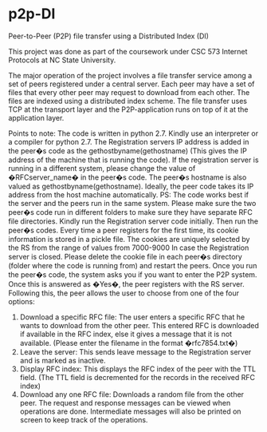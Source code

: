 # p2p-DI
Peer-to-Peer (P2P) file transfer using a Distributed Index (DI)

This project was done as part of the coursework under CSC 573 Internet Protocols at NC State University. 

The major operation of the project involves a file transfer service among a set of peers registered under a central server. Each peer may have a set of files that every other peer may request to download from each other. The files are indexed using a distributed index scheme. The file transfer uses TCP at the transport layer and the P2P-application runs on top of it at the application layer.


Points to note:
The code is written in python 2.7. Kindly use an interpreter or a compiler for python 2.7.
The Registration servers IP address is added in the peer�s code as the gethostbyname(gethostname) (This gives the IP address of the machine that is running the code). If the registration server is running in a different system, please change the value of �RFCserver_name� in the peer�s code.
The peer�s hostname is also valued as gethostbyname(gethostname). Ideally, the peer code takes its IP address from the host machine automatically.
PS: The code works best if the server and the peers run in the same system.
Please make sure the two peer�s code run in different folders to make sure they have separate RFC file directories.
Kindly run the Registration server code initially. Then run the peer�s codes.
Every time a peer registers for the first time, its cookie information is stored in a pickle file. The cookies are uniquely selected by the RS from the range of values from 7000-9000
In case the Registration server is closed. Please delete the cookie file in each peer�s directory (folder where the code is running from) and restart the peers.
Once you run the peer�s code, the system asks you if you want to enter the P2P system. Once this is answered as �Yes�, the peer registers with the RS server.
Following this, the peer allows the user to choose from one of the four options:
1. Download a specific RFC file: The user enters a specific RFC that he wants to download from the other peer. This entered RFC is downloaded if available in the RFC index, else it gives a message that it is not available. (Please enter the filename in the format �rfc7854.txt�)
2. Leave the server: This sends leave message to the Registration server and is marked as inactive.
3. Display RFC index: This displays the RFC index of the peer with the TTL field. (The TTL field is decremented for the records in the received RFC index)
4. Download any one RFC file: Downloads a random file from the other peer.
The request and response messages can be viewed when operations are done. Intermediate messages will also be printed on screen to keep track of the operations.
